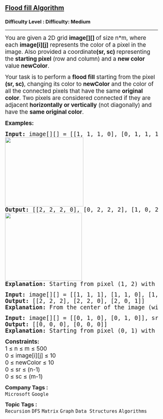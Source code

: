 <h2><a href="https://www.geeksforgeeks.org/problems/flood-fill-algorithm1856/1?_gl=1*10yq5hj*_up*MQ..*_gs*MQ..&gclid=Cj0KCQjwnui_BhDlARIsAEo9GuvD6iPR12tYnLQp5cklOID_XMhJpuDjEJ4I0T8VEGc8ehLQcRUcRyIaAghbEALw_wcB">Flood fill Algorithm</a></h2><h3>Difficulty Level : Difficulty: Medium</h3><hr><div class="problems_problem_content__Xm_eO"><p><span style="font-size: 14pt;">You are given a 2D grid <strong>image[][] </strong>of size n*m, where each <strong>image[i][j]</strong> represents the color of a pixel in the image. Also provided a coordinate<strong>(sr, sc) </strong>representing the <strong>starting pixel</strong> (row and column) and a <strong>new color</strong> value <strong>newColor</strong>.</span></p>
<p><span style="font-size: 14pt;">Your task is to perform a <strong>flood fill</strong> starting from the pixel <strong>(sr, sc)</strong>, changing its color to <strong>newColor</strong> and the color of all the connected pixels that have the same <strong>original color</strong>. Two pixels are considered connected if they are adjacent <strong>horizontally or vertically</strong> (not diagonally) and have the <strong>same original color</strong>.</span></p>
<p><span style="font-size: 14pt;"><strong>Examples:</strong></span></p>
<pre><span style="font-size: 14pt;"><strong style="font-size: 18.6667px;">Input: </strong><span style="font-size: 18.6667px;">image[][] = [[1, 1, 1, 0], [0, 1, 1, 1], [1, 0, 1, 1]], sr = 1, sc = 2, newColor = 2<br><img src="https://media.geeksforgeeks.org/img-practice/prod/addEditProblem/705720/Web/Other/blobid0_1744378665.jpg" width="258" height="228"><br><strong>Output:</strong> [[2, 2, 2, 0], [0, 2, 2, 2], [1, 0, 2, 2]]<br><img src="https://media.geeksforgeeks.org/img-practice/prod/addEditProblem/705720/Web/Other/blobid1_1744378699.jpg" width="253" height="224"><br><strong>Explanation:</strong> Starting from pixel (1, 2) with value 1, flood fill updates all connected pixels (up, down, left, right) with value 1 to 2, resulting in [[2, 2, 2, 0], [0, 2, 2, 2], [1, 0, 2, 2]].</span></span></pre>
<pre><span style="font-size: 14pt;"><strong>Input: </strong>image[][] = [[1, 1, 1], [1, 1, 0], [1, 0, 1]], sr = 1, sc = 1, newColor = 2
<strong>Output: </strong>[[2, 2, 2], [2, 2, 0], [2, 0, 1]]
<strong>Explanation: </strong>From the center of the image (with position (sr, sc) = (1, 1)), all pixels connected by a path of the same color as the starting pixel are colored with the new color.Note the bottom corner is not colored 2, because it is not 4-directionally connected to the starting pixel.<br></span></pre>
<pre><span style="font-size: 14pt;"><strong>Input: </strong>image[][] = [[0, 1, 0], [0, 1, 0]], sr = 0, sc = 1, newColor = 0
<strong>Output: </strong>[[0, 0, 0], [0, 0, 0]]
<strong>Explanation: </strong>Starting from pixel (0, 1) with value 1, flood fill changes all 4-directionally connected pixels with value 1 to 0, resulting in [[0, 0, 0], [0, 0, 0]]</span><span style="font-size: 14pt;"><br></span></pre>
<div><span style="font-size: 14pt;"><strong>Constraints:</strong><br>1 ≤ n ≤ m ≤ 500<br>0 ≤ image[i][j] ≤ 10</span></div>
<div><span style="font-size: 14pt;">0 ≤ newColor ≤ 10</span></div>
<div><span style="font-size: 14pt;">0 ≤ sr ≤ (n-1)</span></div>
<div><span style="font-size: 14pt;">0 ≤ sc ≤ (m-1)</span></div></div><p><span style=font-size:18px><strong>Company Tags : </strong><br><code>Microsoft</code>&nbsp;<code>Google</code>&nbsp;<br><p><span style=font-size:18px><strong>Topic Tags : </strong><br><code>Recursion</code>&nbsp;<code>DFS</code>&nbsp;<code>Matrix</code>&nbsp;<code>Graph</code>&nbsp;<code>Data Structures</code>&nbsp;<code>Algorithms</code>&nbsp;